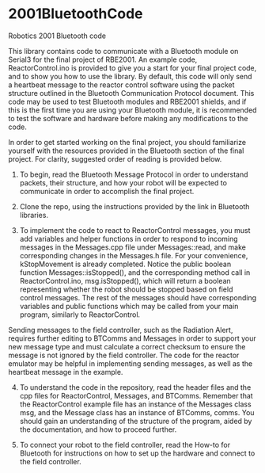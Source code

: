 # 2001BluetoothCode
Robotics 2001 Bluetooth code

This library contains code to communicate with a Bluetooth module on Serial3 for the final project of RBE2001. An example code, ReactorControl.ino is provided to give you a start for your final project code, and to show you how to use the library. By default, this code will only send a heartbeat message to the reactor control software using the packet structure outlined in the Bluetooth Communication Protocol document. This code may be used to test Bluetooth modules and RBE2001 shields, and if this is the first time you are using your Bluetooth module, it is recommended to test the software and hardware before making any modifications to the code.

In order to get started working on the final project, you should familiarize yourself with the resources provided in the Bluetooth section of the final project. For clarity, suggested order of reading is provided below.

1. To begin, read the Bluetooth Message Protocol in order to understand packets, their structure, and how your robot will be expected to communicate in order to accomplish the final project.

2. Clone the repo, using the instructions provided by the link in Bluetooth libraries.

3. To implement the code to react to ReactorControl messages, you must add variables and helper functions in order to respond to incoming messages in the Messages.cpp file under Messages::read, and make corresponding changes in the Messages.h file. For your convenience, kStopMovement is already completed. Notice the public boolean function Messages::isStopped(), and the corresponding method call in ReactorControl.ino, msg.isStopped(), which will return a boolean representing whether the robot should be stopped based on field control messages. The rest of the messages should have corresponding variables and public functions which may be called from your main program, similarly to ReactorControl.

Sending messages to the field controller, such as the Radiation Alert, requires further editing to BTComms and Messages in order to support your new message type and must calculate a correct checksum to ensure the message is not ignored by the field controller. The code for the reactor emulator may be helpful in implementing sending messages, as well as the heartbeat message in the example.

4. To understand the code in the repository, read the header files and the cpp files for ReactorControl, Messages, and BTComms. Remember that the ReactorControl example file has an instance of the Messages class msg, and the Message class has an instance of BTComms, comms. You should gain an understanding of the structure of the program, aided by the documentation, and how to proceed further.

5. To connect your robot to the field controller, read the How-to for Bluetooth for instructions on how to set up the hardware and connect to the field controller.

